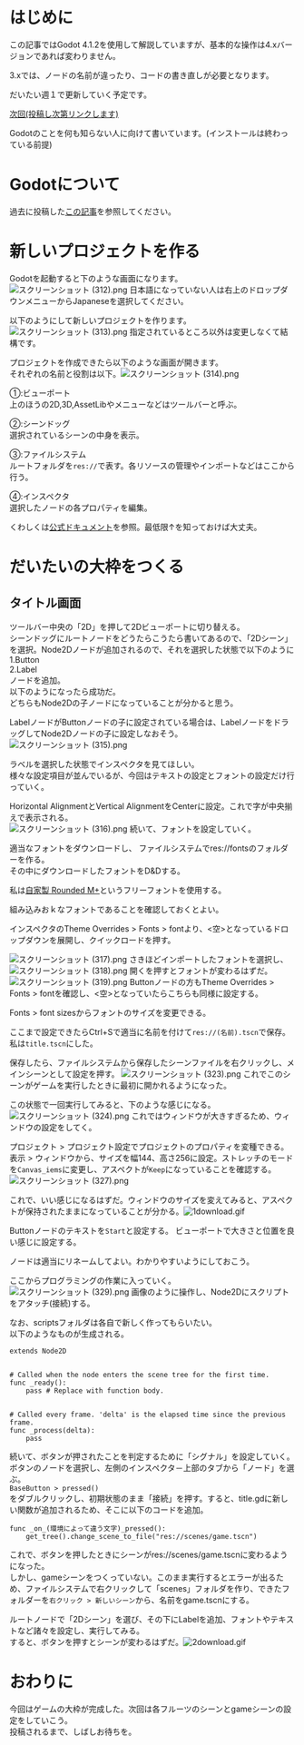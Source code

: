 # はじめに
この記事ではGodot 4.1.2を使用して解説していますが、基本的な操作は4.xバージョンであれば変わりません。  

3.xでは、ノードの名前が違ったり、コードの書き直しが必要となります。  

だいたい週１で更新していく予定です。  
  


[次回(投稿し次第リンクします)](#)  
  
Godotのことを何も知らない人に向けて書いています。(インストールは終わっている前提)  
  

# Godotについて
過去に投稿した[この記事](https://qiita.com/mixpax4300/items/175615195aa19d009f16)を参照してください。  
  
# 新しいプロジェクトを作る
Godotを起動すると下のような画面になります。![スクリーンショット (312).png](https://qiita-image-store.s3.ap-northeast-1.amazonaws.com/0/3082992/7498952e-797e-e0f3-ab25-06f5b26c4e6c.png)
日本語になっていない人は右上のドロップダウンメニューからJapaneseを選択してください。  

以下のようにして新しいプロジェクトを作ります。
![スクリーンショット (313).png](https://qiita-image-store.s3.ap-northeast-1.amazonaws.com/0/3082992/dd19cf89-cb4e-d5fb-9206-557a5ffa0cf4.png)
指定されているところ以外は変更しなくて結構です。  
  
プロジェクトを作成できたら以下のような画面が開きます。  
それぞれの名前と役割は以下。![スクリーンショット (314).png](https://qiita-image-store.s3.ap-northeast-1.amazonaws.com/0/3082992/a7640a09-98f0-e6d3-8f43-a3b5894c9440.png)
  
①:ビューポート  
上のほうの2D,3D,AssetLibやメニューなどはツールバーと呼ぶ。  
  
②:シーンドッグ  
選択されているシーンの中身を表示。  
  
③:ファイルシステム  
ルートフォルダを`res://`で表す。各リソースの管理やインポートなどはここから行う。  
  
④:インスペクタ  
選択したノードの各プロパティを編集。  
  
くわしくは[公式ドキュメント](https://docs.godotengine.org/ja/4.x/getting_started/introduction/first_look_at_the_editor.html)を参照。最低限↑を知っておけば大丈夫。  

# だいたいの大枠をつくる
## タイトル画面
ツールバー中央の「2D」を押して2Dビューポートに切り替える。  
シーンドッグにルートノードをどうたらこうたら書いてあるので、「2Dシーン」を選択。Node2Dノードが追加されるので、それを選択した状態で以下のように  
1\.Button  
2\.Label  
ノードを追加。  
以下のようになったら成功だ。  
どちらもNode2Dの子ノードになっていることが分かると思う。  
  
LabelノードがButtonノードの子に設定されている場合は、LabelノードをドラッグしてNode2Dノードの子に設定しなおそう。  
![スクリーンショット (315).png](https://qiita-image-store.s3.ap-northeast-1.amazonaws.com/0/3082992/db534cf5-328e-404e-4d8c-0072e40a97d4.png)
  
ラベルを選択した状態でインスペクタを見てほしい。  
様々な設定項目が並んでいるが、今回はテキストの設定とフォントの設定だけ行っていく。  
  
Horizontal AlignmentとVertical AlignmentをCenterに設定。これで字が中央揃えで表示される。  
![スクリーンショット (316).png](https://qiita-image-store.s3.ap-northeast-1.amazonaws.com/0/3082992/6c579442-7964-534a-c2ab-29653dabaf97.png)
続いて、フォントを設定していく。  

適当なフォントをダウンロードし、
ファイルシステムでres://fontsのフォルダーを作る。  
その中にダウンロードしたフォントをD&Dする。  
  
私は[自家製 Rounded M+](http://jikasei.me/font/rounded-mplus/about.html)というフリーフォントを使用する。  
  
組み込みおｋなフォントであることを確認しておくとよい。  
  
インスペクタのTheme Overrides > Fonts > fontより、<空>となっているドロップダウンを展開し、クイックロードを押す。  
  
![スクリーンショット (317).png](https://qiita-image-store.s3.ap-northeast-1.amazonaws.com/0/3082992/37eb8627-f023-7182-ed56-ab0f6655bf2d.png)
さきほどインポートしたフォントを選択し、
![スクリーンショット (318).png](https://qiita-image-store.s3.ap-northeast-1.amazonaws.com/0/3082992/4bf8fb95-7d56-2a2e-e888-1324daf3916a.png)
開くを押すとフォントが変わるはずだ。  
![スクリーンショット (319).png](https://qiita-image-store.s3.ap-northeast-1.amazonaws.com/0/3082992/68dd4751-a889-ac72-30c1-e7572b2decc8.png)
Buttonノードの方もTheme Overrides > Fonts > fontを確認し、<空>となっていたらこちらも同様に設定する。  
  
Fonts > font sizesからフォントのサイズを変更できる。  
  
ここまで設定できたらCtrl+Sで適当に名前を付けて`res://(名前).tscn`で保存。私は`title.tscn`にした。  
  
保存したら、ファイルシステムから保存したシーンファイルを右クリックし、メインシーンとして設定を押す。
![スクリーンショット (323).png](https://qiita-image-store.s3.ap-northeast-1.amazonaws.com/0/3082992/b6ff4218-9e10-1fd0-1ab3-8015ccf7fb9d.png)
これでこのシーンがゲームを実行したときに最初に開かれるようになった。  
  
この状態で一回実行してみると、下のような感じになる。![スクリーンショット (324).png](https://qiita-image-store.s3.ap-northeast-1.amazonaws.com/0/3082992/daf722b5-07c7-8ac8-ffd4-784f1e268a37.png)
これではウィンドウが大きすぎるため、ウィンドウの設定をしてく。  

プロジェクト > プロジェクト設定でプロジェクトのプロパティを変種できる。  
表示 > ウィンドウから、サイズを幅144、高さ256に設定。ストレッチのモードを`Canvas_iems`に変更し、アスペクトが`Keep`になっていることを確認する。![スクリーンショット (327).png](https://qiita-image-store.s3.ap-northeast-1.amazonaws.com/0/3082992/9a7afda2-43ef-060b-e1f1-ff6830d7df55.png)

これで、いい感じになるはずだ。ウィンドウのサイズを変えてみると、アスペクトが保持されたままになっていることが分かる。![1download.gif](https://qiita-image-store.s3.ap-northeast-1.amazonaws.com/0/3082992/040145a8-e81f-f725-8c56-f52b96630de7.gif)
  
  
Buttonノードのテキストを`Start`と設定する。
ビューポートで大きさと位置を良い感じに設定する。  
  
ノードは適当にリネームしてよい。わかりやすいようにしておこう。  
  
ここからプログラミングの作業に入っていく。![スクリーンショット (329).png](https://qiita-image-store.s3.ap-northeast-1.amazonaws.com/0/3082992/67694a77-ae5e-137f-514f-43c34f76a9d2.png)
画像のように操作し、Node2Dにスクリプトをアタッチ(接続)する。  

なお、scriptsフォルダは各自で新しく作ってもらいたい。  
以下のようなものが生成される。  
  
```GDScript
extends Node2D


# Called when the node enters the scene tree for the first time.
func _ready():
	pass # Replace with function body.


# Called every frame. 'delta' is the elapsed time since the previous frame.
func _process(delta):
	pass
```

  
続いて、ボタンが押されたことを判定するために「シグナル」を設定していく。  
ボタンのノードを選択し、左側のインスペクタ－上部のタブから「ノード」を選ぶ。  
`BaseButton > pressed()`  
をダブルクリックし、初期状態のまま「接続」を押す。すると、title.gdに新しい関数が追加されるため、そこに以下のコードを追加。  
```GDScript
func _on_(環境によって違う文字)_pressed():
	get_tree().change_scene_to_file("res://scenes/game.tscn")
```
これで、ボタンを押したときにシーンがres://scenes/game.tscnに変わるようになった。  
しかし、gameシーンをつくっていない。このまま実行するとエラーが出るため、ファイルシステムで右クリックして「scenes」フォルダを作り、できたフォルダーを`右クリック > 新しいシーン`から、名前をgame.tscnにする。  
  
ルートノードで「2Dシーン」を選び、その下にLabelを追加、フォントやテキストなど諸々を設定し、実行してみる。  
すると、ボタンを押すとシーンが変わるはずだ。![2download.gif](https://qiita-image-store.s3.ap-northeast-1.amazonaws.com/0/3082992/d818a104-e67e-b158-4687-10f93161fbd1.gif)

# おわりに
今回はゲームの大枠が完成した。次回は各フルーツのシーンとgameシーンの設定をしていこう。  
投稿されるまで、しばしお待ちを。  
